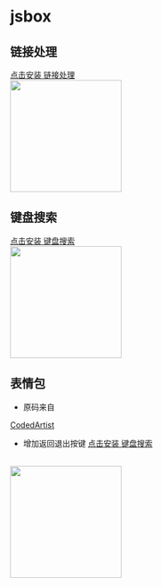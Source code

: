 # jsbox

## 链接处理
[点击安装 链接处理](https://xteko.com/redir?url=https://github.com/shellingfordly/jsbox/blob/master/链接处理.js)
<br/>
<img src="http://ww3.sinaimg.cn/large/006tNc79gy1g3kpmchrmdj30hs0vkt9e.jpg" width="200" />

## 键盘搜索
[点击安装 键盘搜索](https://xteko.com/redir?url=https://github.com/shellingfordly/jsbox/blob/master/键盘搜索.js)
<br/>
<img src='http://ww1.sinaimg.cn/large/006tNc79gy1g3kpk3884nj30hs0vkmzh.jpg' width="200" />

## 表情包
* 原码来自<br/>

[CodedArtist](https://github.com/CodedArtist/JSBox/tree/master/斗图)

* 增加返回退出按键
[点击安装 键盘搜索](https://xteko.com/redir?url=https://github.com/shellingfordly/jsbox/blob/master/表情包.js)
<br/>
<img src="http://ww2.sinaimg.cn/large/006tNc79gy1g3kpnjvvejj30hs0vkgos.jpg" width="200" />
